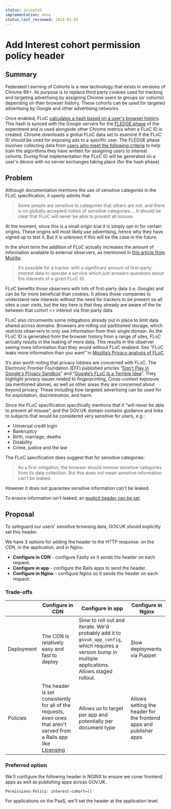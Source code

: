 ```yaml
---
status: accepted
implementation: done
status_last_reviewed: 2024-03-04
---
```


# Add Interest cohort permission policy header

## Summary

Federated Learning of Cohorts is a new technology that exists in versions of Chrome 89+. Its purpose is to replace third party cookies used for tracking and targeting advertising by assigning Chrome users to groups (or cohorts) depending on their browser history. These cohorts can be used for targeted advertising by Google and other advertising networks.

Once enabled, FLoC [calculates a hash based on a user's browser history](https://raw.githubusercontent.com/google/ads-privacy/master/proposals/FLoC/FLOC-Whitepaper-Google.pdf). This hash is synced with the Google servers for the [FLEDGE phase](https://adtechexplained.com/fledge-explained/) of the experiment and is used alongside other Chrome metrics when a FLoC ID is created. Chrome downloads a global FLoC data set to examine if the FLoC ID should be used for exposing ads to a specific user. The FLEDGE phase involves collecting data from [users who meet the following criteria](https://github.com/WICG/floc#qualifying-users-for-whom-a-cohort-will-be-logged-with-their-sync-data) to help train the algorithms they have written for assigning users to interest cohorts. During final implementation the FLoC ID will be generated on a user's device with no server exchanges taking place (for the hash phase).

## Problem

Although documentation mentions the use of sensitive categories in the FLoC specification, it openly admits that:

> Some people are sensitive to categories that others are not, and there is no globally accepted notion of sensitive categories…. It should be clear that FLoC will never be able to prevent all misuse.

At the moment, since this is a small origin trial it is simply opt-in for certain origins. These origins will most likely use advertising, hence why they have signed up to test it. But it is unknown if this will be the case in the future.

In the short term the addition of FLoC actually increases the amount of information available to external observers, as mentioned in [this article from Mozilla](https://blog.mozilla.org/en/mozilla/privacy-analysis-of-floc/):

> It’s possible for a tracker with a significant amount of first-party interest data to operate a service which just answers questions about the interests of a given FLoC ID.

FLoC benefits those observers with lots of first-party data (i.e. Google) and can be far more beneficial than cookies. It allows those companies to understand new interests without the need for trackers to be present on all sites a user visits, but the key here is that they already are aware of the tie between that cohort <> interest via first-party data.

FLoC also circumvents some mitigations already put in place to limit data shared across domains. Browsers are rolling out partitioned storage, which restricts observers to only see information from their single domain. As the FLoC ID is generated from the browser history from a range of sites, FLoC actually results in the leaking of more data. This results in the observer seeing more information than they would without FLoC enabled. See “FLoC leaks more information than you want” in [Mozilla’s Privacy analysis of FLoC]( https://blog.mozilla.org/en/mozilla/privacy-analysis-of-floc/).

It’s also worth noting that privacy lobbies are concerned with FLoC. The Electronic Frontier Foundation (EFF) published articles “[Don't Play in Google's Privacy Sandbox](https://www.eff.org/deeplinks/2019/08/dont-play-googles-privacy-sandbox-1)” and “[Google’s FLoC Is a Terrible Idea](https://www.eff.org/deeplinks/2021/03/googles-floc-terrible-idea)”. They highlight privacy issues related to fingerprinting, Cross-context exposure (as mentioned above), as well as other areas they are concerned about beyond privacy. These including how targeted advertising can be used for for exploitation, discrimination, and harm.

Since the FLoC specification specifically mentions that it “will never be able to prevent all misuse”, and the GOV.UK domain contains guidance and links to subjects that would be considered very sensitive for users, e.g.:

- Universal credit login
- Bankruptcy
- Birth, marriage, deaths
- Disability
- Crime, justice and the law

The FLoC specification does suggest that for sensitive categories:

> As a first mitigation, the browser should remove sensitive categories from its data collection. But this does not mean sensitive information can’t be leaked.

However it does not guarantee sensitive information can't be leaked.

To ensure information isn't leaked, an [explicit header can be set](https://github.com/WICG/floc#opting-out-of-computation).

## Proposal

To safeguard our users' sensitive browsing data, GOV.UK should explicitly set this header.

We have 3 options for adding the header to the HTTP response: on the CDN, in the application, and in Nginx.

- **Configure in CDN** - configure Fastly so it sends the header on each request.
- **Configure in app** - configure the Rails apps to send the header.
- **Configure in Nginx** - configure Nginx so it sends the header on each request.

### Trade-offs

| | Configure in CDN | Configure in app | Configure in Nginx |
| --- | --- | --- | --- |
| Deployment | The CDN is relatively easy and fast to deploy | Slow to roll out and iterate. We'd probably add it to `govuk_app_config`, which requires a version bump in multiple applications. Allows staged rollout. | Slow deployments via Puppet |
| Policies | The header is set consistently for all of the requests, even ones that aren't served from a Rails app like [Licensing](https://github.com/alphagov/licensify) | Allows us to target per app and potentially per document type | Allows setting the header for the frontend apps and publisher apps |

### Preferred option

We'll configure the following header in NGINX to ensure we cover frontend apps as well as publishing apps across GOV.UK.

```
Permissions-Policy: interest-cohort=()
```

For applications on the PaaS, we'll set the header at the application level.
